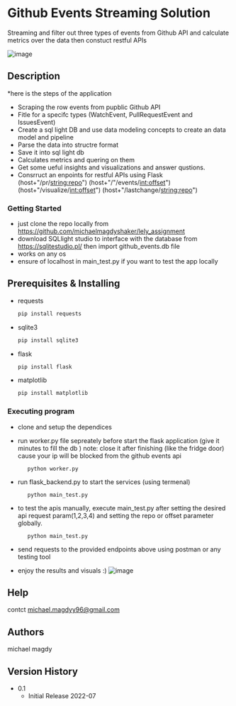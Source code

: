 # Github Events Streaming Solution 

Streaming and filter out three types of events from Github API and calculate metrics over the data then constuct restful APIs


![image](https://user-images.githubusercontent.com/24366936/180618355-61defdc9-a5f8-4a6c-8f02-605445b5ce82.png)

## Description
*here is the steps of the application
- Scraping the row events from pupblic Github API
- Fitle for a specifc types (WatchEvent, PullRequestEvent and IssuesEvent)
- Create a sql light DB and use data modeling concepts to create an data model and pipeline
- Parse the data into structre format
- Save it into sql light db
- Calculates metrics and quering on them 
- Get some ueful insights and visualizations and answer qustions.
- Consrruct an enpoints for restful APIs using Flask
    (host+"/pr/<string:repo>")
    (host+"/"/events/<int:offset>")
    (host+"/visualize/<int:offset>")
    (host+"/lastchange/<string:repo>")
    
### Getting Started
* just clone the repo locally from https://github.com/michaelmagdyshaker/lely_assignment
* download SQLlight studio to interface with the database from https://sqlitestudio.pl/ then import github_events.db file
* works on any os
* ensure of localhost in main_test.py if you want to test the app locally  

## Prerequisites & Installing
* requests
  ```sh
  pip install requests
  ```
* sqlite3
  ```sh
  pip install sqlite3
  ```
* flask
  ```sh
  pip install flask
  ```
* matplotlib
  ```sh
  pip install matplotlib
  ```

### Executing program

* clone and setup the dependices
* run worker.py file sepreately before start the flask application (give it minutes to fill the db )
    note: close it after finishing (like the fridge door) cause your ip will be blocked from the github events api 
  ```
     python worker.py
  ```

* run flask_backend.py to start the services (using termenal)
  ```
     python main_test.py
  ```
* to test the apis manually, execute main_test.py after setting the desired api request param(1,2,3,4) and setting the repo or offset parameter globally.  
  ```
     python main_test.py
  ```
* send requests to the provided endpoints above using postman or any testing tool
* enjoy the results and visuals :) 
![image](https://user-images.githubusercontent.com/24366936/180618113-dfb596fa-0603-4e85-b703-4888b95b948a.png)


## Help
contct michael.magdyy96@gmail.com

## Authors

michael magdy 

## Version History

* 0.1
    * Initial Release 2022-07

